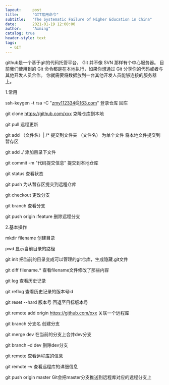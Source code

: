 ```yaml
---
layout:     post
title:      "GIT常用命令"
subtitle:   "The Systematic Failure of Higher Education in China"
date:       2021-01-19 12:00:00
author:     "Axming"
catalog: true
header-style: text
tags:
  - GIT
---
```


github是一个基于git的代码托管平台， Git 并不像 SVN 那样有个中心服务器。
目前我们使用到的 Git 命令都是在本地执行，如果你想通过 Git 分享你的代码或者与其他开发人员合作。
你就需要将数据放到一台其他开发人员能够连接的服务器上。 

1.常用

ssh-keygen -t rsa -C "zmy112334@163.com"		登录仓库 回车

git clone https://github.com/xxx	克隆仓库到本地

git pull		远程更新

git add   （文件名）| /*  提交到文件夹    （文件名） 为单个文件 将本地文件提交到暂存区  

git add ./		添加目录下文件

git commit -m "代码提交信息"		提交到本地仓库

git status	查看状态

git push	为从暂存区提交到远程仓库

git checkout		更改分支

git branch		查看分支

git push origin :feature		删除远程分支

2.基本操作

mkdir filename		创建目录

pwd		显示当前目录的路径

git init 	把当前的目录变成可以管理的git仓库，生成隐藏.git文件

git diff filename.*		查看filename文件修改了那些内容

git log		查看历史记录

git reflog		查看历史记录的版本号id

git reset --hard 版本号		回退至目标版本号

git remote add origin https://github.com/xxx	关联一个远程库

git branch 分支名		创建分支

git merge dev		在当前的分支上合并dev分支

git branch –d dev		删除dev分支

git remote		查看远程库的信息

git remote –v		查看远程库的详细信息

git push origin master		Git会把master分支推送到远程库对应的远程分支上


[张明远]:      https://zmy1123347389.github.io/